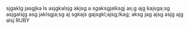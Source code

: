 sjgaklg jasgjka ls
asjgkalsjg akjsg a
sgaksgjalksgj as;g
ajg kajsga;sg
asjgalsjg
asg jaklsgja;sg
aj sgkajs
gajsgkl;ajsg;lkag;
aksg
jag
ajsg asjg
ajg
alsj 
RUBY
